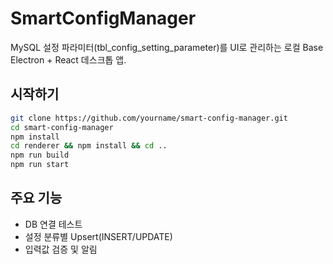 # SmartConfigManager

MySQL 설정 파라미터(tbl_config_setting_parameter)를 UI로 관리하는 로컬 Base Electron + React 데스크톱 앱.

## 시작하기
```bash
git clone https://github.com/yourname/smart-config-manager.git
cd smart-config-manager
npm install
cd renderer && npm install && cd ..
npm run build
npm run start
```

## 주요 기능
- DB 연결 테스트  
- 설정 분류별 Upsert(INSERT/UPDATE)  
- 입력값 검증 및 알림  
